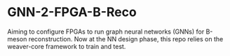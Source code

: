 # GNN-2-FPGA-B-Reco
Aiming to configure FPGAs to run graph neural networks (GNNs) for B-meson reconstruction. Now at the NN design phase, this repo relies on the weaver-core framework to train and test.

